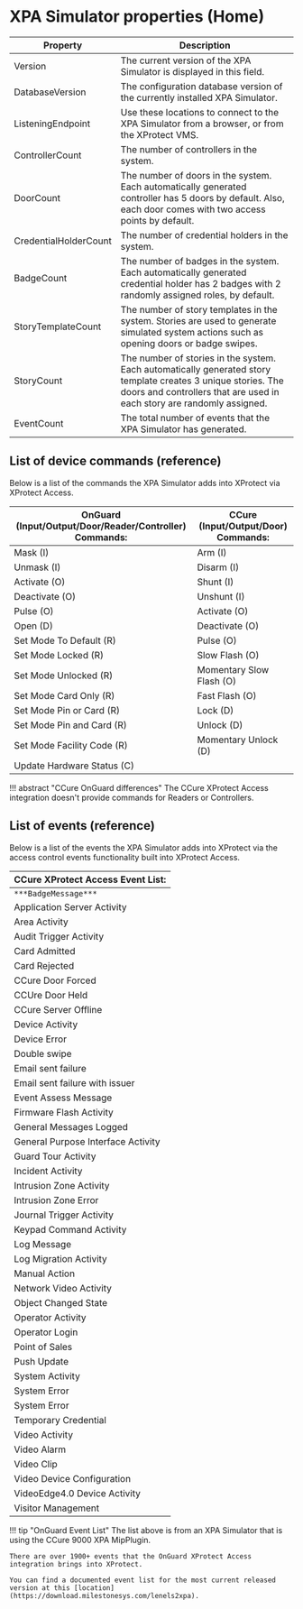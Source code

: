 # XPA Simulator properties (Home)

| Property  | Description   |
|-----------|---------------|
| Version   | The current version of the XPA Simulator is displayed in this field.  |
| DatabaseVersion   | The configuration database version of the currently installed XPA Simulator.  |
| ListeningEndpoint | Use these locations to connect to the XPA Simulator from a browser, or from the XProtect VMS. |
| ControllerCount   | The number of controllers in the system.  |
| DoorCount | The number of doors in the system. Each automatically generated controller has 5 doors by default. Also, each door comes with two access points by default.   |
| CredentialHolderCount | The number of credential holders in the system.   |
| BadgeCount    | The number of badges in the system. Each automatically generated credential holder has 2 badges with 2 randomly assigned roles, by default.   |
| StoryTemplateCount    | The number of story templates in the system. Stories are used to generate simulated system actions such as opening doors or badge swipes. |
| StoryCount    | 	The number of stories in the system. Each automatically generated story template creates 3 unique stories. The doors and controllers that are used in each story are randomly assigned. |
| EventCount    | The total number of events that the XPA Simulator has generated.  |

## List of device commands (reference)

Below is a list of the commands the XPA Simulator adds into XProtect via XProtect Access.

| OnGuard (Input/Output/Door/Reader/Controller) Commands:  | CCure (Input/Output/Door) Commands:   |
|----------------------------------------------------------|---------------------------------------|
| Mask (I)   | Arm (I)  |
| Unmask (I)   | Disarm (I)  |
| Activate (O) | Shunt (I) |
| Deactivate (O)   | Unshunt (I)  |
| Pulse (O) | Activate (O)   |
| Open (D) | Deactivate (O)   |
| Set Mode To Default (R)    | Pulse (O)   |
| Set Mode Locked (R)    | Slow Flash (O) |
| Set Mode Unlocked (R)    | Momentary Slow Flash (O) |
| Set Mode Card Only (R)    | Fast Flash (O)  |
| Set Mode Pin or Card (R)   | Lock (D)  |
| Set Mode Pin and Card (R)    | Unlock (D)  |
| Set Mode Facility Code (R)    | Momentary Unlock (D)  |
| Update  Hardware Status (C)    |   |

!!! abstract "CCure OnGuard differences"
    The CCure XProtect Access integration doesn't provide commands for Readers or Controllers.

## List of events (reference)

Below is a list of the events the XPA Simulator adds into XProtect via the access control events functionality built into XProtect Access.

| CCure XProtect Access Event List: |
|-----------------------------------|
| `***BadgeMessage***`  |
| Application Server Activity   |
| Area Activity |
| Audit Trigger Activity    |
| Card Admitted |
| Card Rejected |
| CCure Door Forced |
| CCUre Door Held   |
| CCure Server Offline  |
| Device Activity   |
| Device Error  |
| Double swipe  |
| Email sent failure    |
| Email sent failure with issuer    |
| Event Assess Message  |
| Firmware Flash Activity   |
| General Messages Logged   |
| General Purpose Interface Activity    |
| Guard Tour Activity   |
| Incident Activity |
| Intrusion Zone Activity  |
| Intrusion Zone Error  |
| Journal Trigger Activity  |
| Keypad Command Activity   |
| Log Message   |
| Log Migration Activity    |
| Manual Action |
| Network Video Activity    |
| Object Changed State  |
| Operator Activity |
| Operator Login    |
| Point of Sales    |
| Push Update   |
| System Activity   |
| System Error  |
| System Error  |
| Temporary Credential  |
| Video Activity    |
| Video Alarm   |
| Video Clip    |
| Video Device Configuration    |
| VideoEdge4.0 Device Activity  |
| Visitor Management    |

!!! tip "OnGuard Event List"
    The list above is from an XPA Simulator that is using the CCure 9000 XPA MipPlugin. 

    There are over 1900+ events that the OnGuard XProtect Access integration brings into XProtect.

    You can find a documented event list for the most current released version at this [location](https://download.milestonesys.com/lenels2xpa).